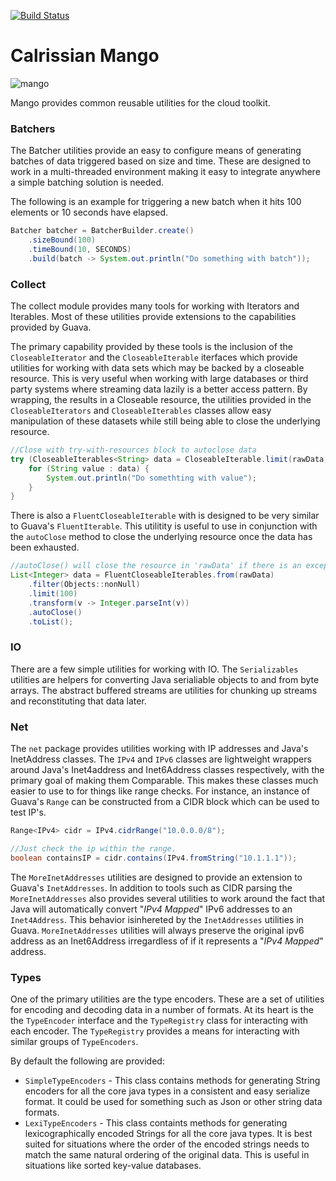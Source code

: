 [![Build Status](https://travis-ci.org/calrissian/mango.svg?branch=master)](https://travis-ci.org/calrissian/mango)

Calrissian Mango
================
![mango](http://www.gallafoods.com/images/mango.png "Mango")

Mango provides common reusable utilities for the cloud toolkit.

### Batchers
The Batcher utilities provide an easy to configure means of generating batches of data triggered based on size and time. 
These are designed to work in a multi-threaded environment making it easy to integrate anywhere a simple batching solution
is needed.

The following is an example for triggering a new batch when it hits 100 elements or 10 seconds have elapsed.
```java
Batcher batcher = BatcherBuilder.create()
    .sizeBound(100)
    .timeBound(10, SECONDS)
    .build(batch -> System.out.println("Do something with batch"));

```

### Collect
The collect module provides many tools for working with Iterators and Iterables. Most of these utilities provide extensions
to the capabilities provided by Guava. 

The primary capability provided by these tools is the inclusion of the ```CloseableIterator``` and the ```CloseableIterable``` iterfaces
which provide utilities for working with data sets which may be backed by a closeable resource.  This is very useful when
working with large databases or third party systems where streaming data lazily is a better access pattern.  By wrapping,
the results in a Closeable resource, the utilities provided in the ```CloseableIterators``` and ```CloseableIterables``` classes allow easy
manipulation of these datasets while still being able to close the underlying resource.

```java
//Close with try-with-resources block to autoclose data
try (CloseableIterables<String> data = CloseableIterable.limit(rawData, 100)) {
    for (String value : data) {
        System.out.println("Do somethting with value");   
    }
}

``` 

There is also a ```FluentCloseableIterable``` with is designed to be very similar to Guava's ```FluentIterable```. This 
utilitity is useful to use in conjunction with the ```autoClose``` method to close the underlying resource once the data
has been exhausted.

```java
//autoClose() will close the resource in 'rawData' if there is an exception or when done building the list.
List<Integer> data = FluentCloseableIterables.from(rawData)
    .filter(Objects::nonNull)
    .limit(100)
    .transform(v -> Integer.parseInt(v))
    .autoClose()
    .toList(); 
``` 

### IO
There are a few simple utilities for working with IO. The `Serializables` utilities are helpers for converting Java serialiable
objects to and from byte arrays. The abstract buffered streams are utilities for chunking up streams and reconstituting 
that data later.

### Net
The ```net``` package provides utilities working with IP addresses and Java's InetAddress classes.  The ```IPv4``` and ```IPv6```
classes are lightweight wrappers around Java's Inet4address and Inet6Address classes respectively, with the primary goal
of making them Comparable. This makes these classes much easier to use to for things like range checks.  For instance, 
an instance of Guava's ```Range``` can be constructed from a CIDR block which can be used to test IP's.

```java
Range<IPv4> cidr = IPv4.cidrRange("10.0.0.0/8");

//Just check the ip within the range.
boolean containsIP = cidr.contains(IPv4.fromString("10.1.1.1"));
```

The ```MoreInetAddresses``` utilities are designed to provide an extension to Guava's ```InetAddresses```.  In addition 
to tools such as CIDR parsing the ```MoreInetAddresses``` also provides several utilities to work around the fact that
Java will automatically convert "*IPv4 Mapped*" IPv6 addresses to an ```Inet4Address```.   This behavior isinhereted by 
the ```InetAddresses``` utilities in Guava.  ```MoreInetAddresses``` utilities will always preserve the original ipv6 
address as an Inet6Address irregardless of if it represents a "*IPv4 Mapped*" address.

### Types
One of the primary utilities are the type encoders. These are a set of utilities for encoding and decoding data in a
number of formats.  At its heart is the the ```TypeEncoder``` interface and the ```TypeRegistry``` class for interacting 
with each encoder.  The ```TypeRegistry``` provides a means for interacting with similar groups of ```TypeEncoders```.

By default the following are provided:
- ```SimpleTypeEncoders``` - This class contains methods for generating String encoders for all the core java types in a 
consistent and easy serialize format. It could be used for something such as Json or other string data formats.
- ```LexiTypeEncoders``` - This class containts methods for generating lexicographically encoded Strings for all the 
core java types. It is best suited for situations where the order of the encoded strings needs to match the same natural 
ordering of the original data.  This is useful in situations like sorted key-value databases. 
